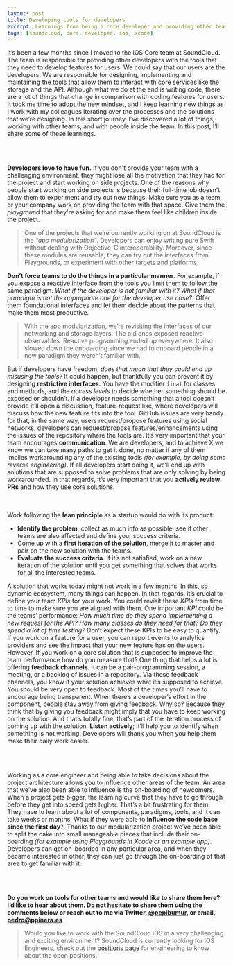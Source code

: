 ```yaml
---
layout: post
title: Developing tools for developers
excerpt: Learnings from being a core developer and providing other teams with the tools that they need for their daily work.
tags: [soundcloud, core, developer, ios, xcode]
---
```


It’s been a few months since I moved to the iOS Core team at SoundCloud. The team is responsible for providing other developers with the tools that they need to develop features for users. We could say that our users are the developers. We are responsible for designing, implementing and maintaining the tools that allow them to interact with core services like the storage and the API. Although what we do at the end is writing code, there are a lot of things that change in comparison with coding features for users. It took me time to adopt the new mindset, and I keep learning new things as I work with my colleagues iterating over the processes and the solutions that we’re designing. In this short journey, I’ve discovered a lot of things, working with other teams, and with people inside the team. In this post, I’ll share some of these learnings.

<br><br>

**Developers love to have fun.** If you don't provide your team with a challenging environment, they might lose all the motivation that they had for the project and start working on side projects. One of the reasons why people start working on side projects is because their full-time job doesn’t allow them to experiment and try out new things. Make sure you as a team, or your company work on providing the team with that space. Give them the *playground* that they're asking for and make them feel like children inside the project. 

> One of the projects that we’re currently working on at SoundCloud is the *“app modularization”*. Developers can enjoy writing pure Swift without dealing with Objective-C interoperability. Moreover, since these modules are reusable, they can try out the interfaces from Playgrounds, or experiment with other targets and platforms.

**Don’t force teams to do the things in a particular manner**. For example, if you expose a reactive interface from the tools you limit them to follow the same paradigm. *What if the developer is not familiar with it?* *What if that paradigm is not the appropriate one for the developer use case?*. Offer them foundational interfaces and let them decide about the patterns that make them most productive. 

> With the app modularization, we’re revisiting the interfaces of our networking and storage layers. The old ones exposed reactive observables. Reactive programming ended up everywhere. It also slowed down the onboarding since we had to onboard people in a new paradigm they weren’t familiar with.

But if developers have freedom, *does that mean that they could end up misusing the tools?* It could happen, but thankfully you can prevent it by designing **restrictive interfaces**. You have the modifier `final` for classes and methods, and the *access levels* to decide whether something should be exposed or shouldn’t. If a developer needs something that a tool doesn’t provide it’ll open a discussion, feature-request like, where developers will discuss how the new feature fits into the tool. GitHub issues are very handy for that, in the same way, users request/propose features using social networks, developers can request/propose features/enhancements using  the issues of the repository where the tools are. It’s very important that your team encourages **communication**. We are developers, and to achieve X we know we can take many paths to get it done, no matter if any of them implies workarounding any of the existing tools *(for example, by doing some reverse engineering)*. If all developers start doing it, we’ll end up with solutions that are supposed to solve problems that are only solving by being workarounded. In that regards, it’s very important that you **actively review PRs** and how they use core solutions.

<br><br>
Work following the **lean principle** as a startup would do with its product:
- **Identify the problem**, collect as much info as possible, see if other teams are also affected and define your success criteria.
- Come up with a **first iteration of the solution**, merge it to master and pair on the new solution with the teams.
- **Evaluate the success criteria**. If it’s not satisfied, work on a new iteration of the solution until you get something that solves that works for all the interested teams.

A solution that works today might not work in a few months. In this, so dynamic ecosystem, many things can happen. In that regards, it’s crucial to  define your team *KPIs* for your work. You could revisit these *KPIs* from time to time to make sure you are aligned with them. One important *KPI* could be the teams’ performance: *How much time do they spend implementing a new request for the API?* *How many classes do they need for that?* *Do they spend a lot of time testing?*
Don’t expect these KPIs to be  easy to quantify. If you work on a feature for a user, you can report events to analytics providers and see the impact that your new feature has on the users.  However, If you work on a core solution that is supposed to improve the team performance how do you measure that? One thing that helps a lot is offering **feedback channels**.  It can be a pair-programming session, a meeting, or a backlog of issues in a repository.  Via these feedback channels, you know if your solution achieves what it’s supposed to achieve. You should be very open to feedback. Most of the times you’ll have to encourage being transparent. When there’s a developer’s effort in the component, people stay away from giving feedback. Why so? Because they think that by giving you feedback might imply that you have to keep working on the solution. And that’s totally fine; that’s part of the iteration process of coming up with the solution. **Listen actively**; it’ll help you to identify when something is not working. Developers will thank you when you help them make their daily work easier.

<br><br>

Working as a core engineer and being able to take decisions about the project architecture allows you to influence other areas of the team. An area that we’ve also been able to influence is the on-boarding of newcomers. When a project gets bigger, the learning curve that they have to go through before they get into speed gets higher.  That’s a bit frustrating for them. They have to learn about a lot of components, paradigms,  tools, and it can take weeks or months. What if they were able to **influence the code base since the first day**?.  Thanks to our modularization project we’ve been able to split the cake into small manageable pieces that include their on-boarding *(for example using Playgrounds in Xcode or an example app)*. Developers can get on-boarded in any particular area, and when they became interested in other, they can just go through the on-boarding of that area to get familiar with it.

<br><br>

**Do you work on tools for other teams and would like to share them here? I’d like to hear about them. Do not hesitate to share them using the comments below or reach out to me via Twitter, [@pepibumur](https://twitter.com/pepibumur), or email, [pedro@ppinera.es](mailto://pedro@ppinera.es)**

> Would you like to work with the SoundCloud iOS in a very challenging and exciting environment? SoundCloud is currently looking for iOS Engineers, check out the [positions page](https://soundcloud.com/jobs/2016-08-05-ios-engineer-berlin) for engineering to know about the open positions.